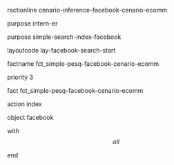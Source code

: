 ractionline cenario-inference-facebook-cenario-ecomm
 purpose intern-er
 purpose simple-search-index-facebook
 layoutcode lay-facebook-search-start
 factname fct_simple-pesq-facebook-cenario-ecomm
 priority 3

 fact  fct_simple-pesq-facebook-cenario-ecomm
  action index
  object facebook
  with $$all$$
end

